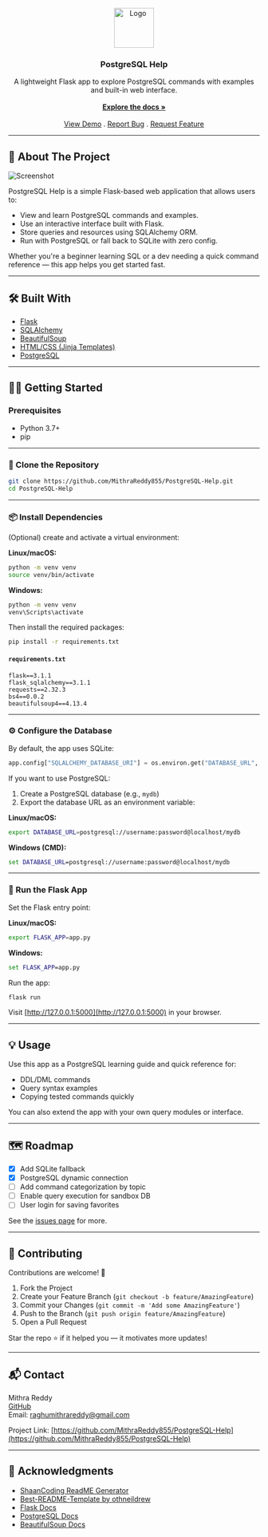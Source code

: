 <br/>
<div align="center">
<a href="https://github.com/MithraReddy855/PostgreSQL-Help">
<img src="https://picsum.photos/400" alt="Logo" width="80" height="80">
</a>

<h3 align="center">PostgreSQL Help</h3>

<p align="center">
A lightweight Flask app to explore PostgreSQL commands with examples and built-in web interface.
<br/>
<br/>
<a href="https://github.com/MithraReddy855/PostgreSQL-Help"><strong>Explore the docs »</strong></a>
<br/>
<br/>
<a href="https://github.com/MithraReddy855/PostgreSQL-Help">View Demo</a>
.
<a href="https://github.com/MithraReddy855/PostgreSQL-Help/issues/new?labels=bug">Report Bug</a>
.
<a href="https://github.com/MithraReddy855/PostgreSQL-Help/issues/new?labels=enhancement">Request Feature</a>
</p>
</div>

---

## 📘 About The Project

![Screenshot](https://picsum.photos/1920/1080)

PostgreSQL Help is a simple Flask-based web application that allows users to:

- View and learn PostgreSQL commands and examples.
- Use an interactive interface built with Flask.
- Store queries and resources using SQLAlchemy ORM.
- Run with PostgreSQL or fall back to SQLite with zero config.

Whether you're a beginner learning SQL or a dev needing a quick command reference — this app helps you get started fast.

---

## 🛠️ Built With

- [Flask](https://flask.palletsprojects.com/)
- [SQLAlchemy](https://www.sqlalchemy.org/)
- [BeautifulSoup](https://www.crummy.com/software/BeautifulSoup/)
- [HTML/CSS (Jinja Templates)](https://jinja.palletsprojects.com/)
- [PostgreSQL](https://www.postgresql.org/)

---

## 🧑‍💻 Getting Started

### Prerequisites

- Python 3.7+
- pip

---

### 📂 Clone the Repository

```bash
git clone https://github.com/MithraReddy855/PostgreSQL-Help.git
cd PostgreSQL-Help
```

---

### 📦 Install Dependencies

(Optional) create and activate a virtual environment:

**Linux/macOS:**
```bash
python -m venv venv
source venv/bin/activate
```

**Windows:**
```bash
python -m venv venv
venv\Scripts\activate
```

Then install the required packages:

```bash
pip install -r requirements.txt
```

#### `requirements.txt`

```text
flask==3.1.1
flask_sqlalchemy==3.1.1
requests==2.32.3
bs4==0.0.2
beautifulsoup4==4.13.4
```

---

### ⚙️ Configure the Database

By default, the app uses SQLite:

```python
app.config["SQLALCHEMY_DATABASE_URI"] = os.environ.get("DATABASE_URL", "sqlite:///postgresql_agent.db")
```

If you want to use PostgreSQL:

1. Create a PostgreSQL database (e.g., `mydb`)
2. Export the database URL as an environment variable:

**Linux/macOS:**
```bash
export DATABASE_URL=postgresql://username:password@localhost/mydb
```

**Windows (CMD):**
```cmd
set DATABASE_URL=postgresql://username:password@localhost/mydb
```

---

### 🚀 Run the Flask App

Set the Flask entry point:

**Linux/macOS:**
```bash
export FLASK_APP=app.py
```

**Windows:**
```cmd
set FLASK_APP=app.py
```

Run the app:

```bash
flask run
```

Visit [http://127.0.0.1:5000](http://127.0.0.1:5000) in your browser.

---

## 💡 Usage

Use this app as a PostgreSQL learning guide and quick reference for:

- DDL/DML commands
- Query syntax examples
- Copying tested commands quickly

You can also extend the app with your own query modules or interface.

---

## 🗺️ Roadmap

- [x] Add SQLite fallback
- [x] PostgreSQL dynamic connection
- [ ] Add command categorization by topic
- [ ] Enable query execution for sandbox DB
- [ ] User login for saving favorites

See the [issues page](https://github.com/MithraReddy855/PostgreSQL-Help/issues) for more.

---

## 🤝 Contributing

Contributions are welcome! 🎉

1. Fork the Project  
2. Create your Feature Branch (`git checkout -b feature/AmazingFeature`)  
3. Commit your Changes (`git commit -m 'Add some AmazingFeature'`)  
4. Push to the Branch (`git push origin feature/AmazingFeature`)  
5. Open a Pull Request  

Star the repo ⭐ if it helped you — it motivates more updates!

---

## 📬 Contact

Mithra Reddy  
[GitHub](https://github.com/MithraReddy855)  
Email: raghumithrareddy@gmail.com  

Project Link: [https://github.com/MithraReddy855/PostgreSQL-Help](https://github.com/MithraReddy855/PostgreSQL-Help)

---

## 🙏 Acknowledgments

- [ShaanCoding ReadME Generator](https://github.com/ShaanCoding/ReadME-Generator)
- [Best-README-Template by othneildrew](https://github.com/othneildrew/Best-README-Template)
- [Flask Docs](https://flask.palletsprojects.com/)
- [PostgreSQL Docs](https://www.postgresql.org/docs/)
- [BeautifulSoup Docs](https://www.crummy.com/software/BeautifulSoup/bs4/doc/)
